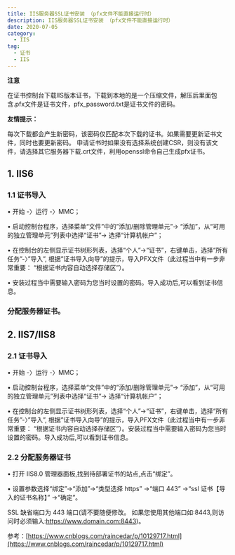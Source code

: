 ```yaml
---
title: IIS服务器SSL证书安装 （pfx文件不能直接运行时）
description: IIS服务器SSL证书安装 （pfx文件不能直接运行时）
date: 2020-07-05
category:
  - IIS
tag:
  - 证书
  - IIS
---
```


<!-- more -->

**注意**

在证书控制台下载IIS版本证书，下载到本地的是一个压缩文件，解压后里面包含.pfx文件是证书文件，pfx_password.txt是证书文件的密码。

**友情提示：** 

每次下载都会产生新密码，该密码仅匹配本次下载的证书。如果需要更新证书文件，同时也要更新密码。
申请证书时如果没有选择系统创建CSR，则没有该文件，请选择其它服务器下载.crt文件，利用openssl命令自己生成pfx证书。

## 1. IIS6
### 1.1 证书导入

• 开始 -〉运行 -〉MMC；

• 启动控制台程序，选择菜单“文件”中的”添加/删除管理单元”-> “添加”，从“可用的独立管理单元”列表中选择“证书”-> 选择“计算机帐户”；

• 在控制台的左侧显示证书树形列表，选择“个人”->“证书”，右键单击，选择“所有任务”-〉”导入”, 根据”证书导入向导”的提示，导入PFX文件（此过程当中有一步非常重要： “根据证书内容自动选择存储区”）。

• 安装过程当中需要输入密码为您当时设置的密码。导入成功后,可以看到证书信息。

### 分配服务器证书。

## 2. IIS7/IIS8
### 2.1 证书导入

• 开始 -〉运行 -〉MMC；

• 启动控制台程序，选择菜单“文件”中的”添加/删除管理单元”-> “添加”，从“可用的独立管理单元”列表中选择“证书”-> 选择“计算机帐户”；

• 在控制台的左侧显示证书树形列表，选择“个人”->“证书”，右键单击，选择“所有任务”-〉”导入”, 根据”证书导入向导”的提示，导入PFX文件（此过程当中有一步非常重要： “根据证书内容自动选择存储区”）。安装过程当中需要输入密码为您当时设置的密码。导入成功后,可以看到证书信息。

### 2.2 分配服务器证书

• 打开 IIS8.0 管理器面板,找到待部署证书的站点,点击“绑定”。

• 设置参数选择“绑定”->“添加”->“类型选择 https” ->“端口 443” ->“ssl 证书【导入的证书名称】” ->“确定”。

SSL 缺省端口为 443 端口(请不要随便修改。 如果您使用其他端口如:8443,则访问时必须输入:https://www.domain.com:8443)。

参考：[https://www.cnblogs.com/raincedar/p/10129717.html](https://www.cnblogs.com/raincedar/p/10129717.html)